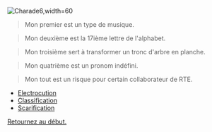 ![Charade6,width=60](https://assets.rte-france.com/prod/public/styles/item_image/public/2020-07/Ouvrage%20RTE_albertville%20-%20vignette.png)

> Mon premier est un type de musique.

> Mon deuxième est la 17ième lettre de l'alphabet.

> Mon troisième sert à transformer un tronc d'arbre en planche.

> Mon quatrième est un pronom indéfini.

> Mon tout est un risque pour certain collaborateur de RTE.


- [Electrocution](./Electrocution)
- [Classification](./Classification)
- [Scarification](./Scarification)

[Retournez au début.](https://github.com/MICK4EL/RTE_DEVIN/tree/main/Depart)
